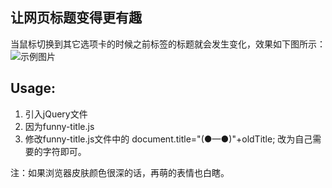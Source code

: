 ## 让网页标题变得更有趣

当鼠标切换到其它选项卡的时候之前标签的标题就会发生变化，效果如下图所示：  
![示例图片](http://images2015.cnblogs.com/blog/784924/201701/784924-20170102210059987-1836681811.gif)


## Usage:
1. 引入jQuery文件
2. 因为funny-title.js
3. 修改funny-title.js文件中的
document.title="(●—●)"+oldTitle;
改为自己需要的字符即可。

注：如果浏览器皮肤颜色很深的话，再萌的表情也白瞎。
